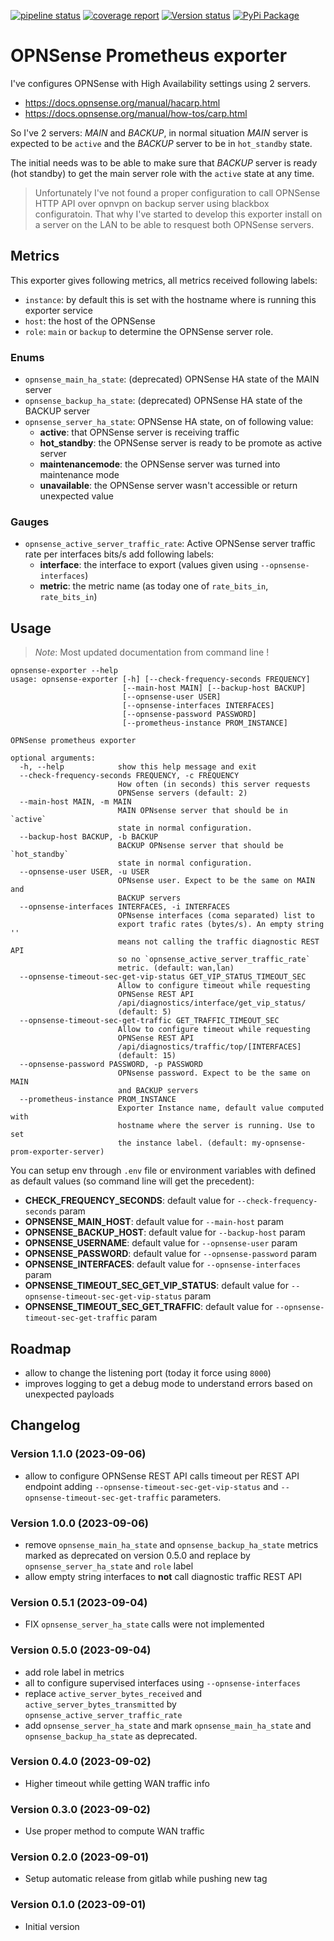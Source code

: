 [![pipeline status](https://gitlab.com/micro-entreprise/opnsense-prom-exporter/badges/main/pipeline.svg)](https://gitlab.com/micro-entreprise/opnsense-prom-exporter/)
[![coverage report](https://gitlab.com/micro-entreprise/opnsense-prom-exporter/badges/main/coverage.svg)](https://gitlab.com/micro-entreprise/opnsense-prom-exporter/)
[![Version status](https://img.shields.io/pypi/v/opnsense-prom-exporter.svg)](https://pypi.python.org/pypi/opnsense-prom-exporter/)
[![PyPi Package](https://img.shields.io/pypi/dm/opnsense-prom-exporter?label=pypi%20downloads)](https://pypi.org/project/opnsense-prom-exporter)

# OPNSense Prometheus exporter

I've configures OPNSense with High Availability settings using 2 servers.

- https://docs.opnsense.org/manual/hacarp.html
- https://docs.opnsense.org/manual/how-tos/carp.html

So I've 2 servers: _MAIN_ and _BACKUP_, in normal situation _MAIN_ server
is expected to be `active` and the _BACKUP_ server to be in `hot_standby` state.

The initial needs was to be able to make sure that _BACKUP_ server is ready (hot standby)
to get the main server role with the `active` state at any time.

> Unfortunately I've not found a proper configuration to call OPNSense HTTP API over
> opnvpn on backup server using blackbox configuratoin. That why I've started to develop
> this exporter install on a server on the LAN to be able to resquest both OPNSense servers.

## Metrics

This exporter gives following metrics, all metrics received following labels:

- `instance`: by default this is set with the hostname where is running this exporter service
- `host`: the host of the OPNSense
- `role`: `main` or `backup` to determine the OPNSense server role.

### Enums

- `opnsense_main_ha_state`: (deprecated) OPNSense HA state of the MAIN server
- `opnsense_backup_ha_state`: (deprecated) OPNSense HA state of the BACKUP server
- `opnsense_server_ha_state`: OPNSense HA state, on of following value:
  - **active**: that OPNSense server is receiving traffic
  - **hot_standby**: the OPNSense server is ready to be promote as active server
  - **maintenancemode**: the OPNSense server was turned into maintenance mode
  - **unavailable**: the OPNSense server wasn't accessible or return unexpected value

### Gauges

- `opnsense_active_server_traffic_rate`: Active OPNSense server traffic rate per interfaces bits/s
  add following labels:
  - **interface**: the interface to export (values given using `--opnsense-interfaces`)
  - **metric**: the metric name (as today one of `rate_bits_in`, `rate_bits_in`)

## Usage

> _Note_: Most updated documentation from command line !

```
opnsense-exporter --help
usage: opnsense-exporter [-h] [--check-frequency-seconds FREQUENCY]
                         [--main-host MAIN] [--backup-host BACKUP]
                         [--opnsense-user USER]
                         [--opnsense-interfaces INTERFACES]
                         [--opnsense-password PASSWORD]
                         [--prometheus-instance PROM_INSTANCE]

OPNSense prometheus exporter

optional arguments:
  -h, --help            show this help message and exit
  --check-frequency-seconds FREQUENCY, -c FREQUENCY
                        How often (in seconds) this server requests
                        OPNSense servers (default: 2)
  --main-host MAIN, -m MAIN
                        MAIN OPNsense server that should be in `active`
                        state in normal configuration.
  --backup-host BACKUP, -b BACKUP
                        BACKUP OPNsense server that should be `hot_standby`
                        state in normal configuration.
  --opnsense-user USER, -u USER
                        OPNsense user. Expect to be the same on MAIN and
                        BACKUP servers
  --opnsense-interfaces INTERFACES, -i INTERFACES
                        OPNsense interfaces (coma separated) list to
                        export trafic rates (bytes/s). An empty string ''
                        means not calling the traffic diagnostic REST API
                        so no `opnsense_active_server_traffic_rate`
                        metric. (default: wan,lan)
  --opnsense-timeout-sec-get-vip-status GET_VIP_STATUS_TIMEOUT_SEC
                        Allow to configure timeout while requesting
                        OPNSense REST API
                        /api/diagnostics/interface/get_vip_status/
                        (default: 5)
  --opnsense-timeout-sec-get-traffic GET_TRAFFIC_TIMEOUT_SEC
                        Allow to configure timeout while requesting
                        OPNSense REST API
                        /api/diagnostics/traffic/top/[INTERFACES]
                        (default: 15)
  --opnsense-password PASSWORD, -p PASSWORD
                        OPNsense password. Expect to be the same on MAIN
                        and BACKUP servers
  --prometheus-instance PROM_INSTANCE
                        Exporter Instance name, default value computed with
                        hostname where the server is running. Use to set
                        the instance label. (default: my-opnsense-prom-exporter-server)
```

You can setup env through `.env` file or environment variables with defined as default values
(so command line will get the precedent):

- **CHECK_FREQUENCY_SECONDS**: default value for `--check-frequency-seconds` param
- **OPNSENSE_MAIN_HOST**: default value for `--main-host` param
- **OPNSENSE_BACKUP_HOST**: default value for `--backup-host` param
- **OPNSENSE_USERNAME**: default value for `--opnsense-user` param
- **OPNSENSE_PASSWORD**: default value for `--opnsense-password` param
- **OPNSENSE_INTERFACES**: default value for `--opnsense-interfaces` param
- **OPNSENSE_TIMEOUT_SEC_GET_VIP_STATUS**: default value for `--opnsense-timeout-sec-get-vip-status` param
- **OPNSENSE_TIMEOUT_SEC_GET_TRAFFIC**: default value for `--opnsense-timeout-sec-get-traffic` param

## Roadmap

- allow to change the listening port (today it force using `8000`)
- improves logging to get a debug mode to understand errors based on unexpected payloads

## Changelog

### Version 1.1.0 (2023-09-06)

- allow to configure OPNSense REST API calls timeout per REST API endpoint adding
  `--opnsense-timeout-sec-get-vip-status` and
  `--opnsense-timeout-sec-get-traffic` parameters.

### Version 1.0.0 (2023-09-06)

- remove `opnsense_main_ha_state` and `opnsense_backup_ha_state`
  metrics marked as deprecated on version 0.5.0 and replace
  by `opnsense_server_ha_state` and `role` label
- allow empty string interfaces to **not** call diagnostic
  traffic REST API

### Version 0.5.1 (2023-09-04)

- FIX `opnsense_server_ha_state` calls were not
  implemented

### Version 0.5.0 (2023-09-04)

- add role label in metrics
- all to configure supervised interfaces using `--opnsense-interfaces`
- replace `active_server_bytes_received` and
  `active_server_bytes_transmitted` by
  `opnsense_active_server_traffic_rate`
- add `opnsense_server_ha_state` and mark `opnsense_main_ha_state`
  and `opnsense_backup_ha_state` as deprecated.

### Version 0.4.0 (2023-09-02)

- Higher timeout while getting WAN traffic info

### Version 0.3.0 (2023-09-02)

- Use proper method to compute WAN traffic

### Version 0.2.0 (2023-09-01)

- Setup automatic release from gitlab while pushing new tag

### Version 0.1.0 (2023-09-01)

- Initial version
